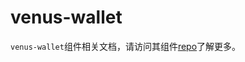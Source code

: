 # venus-wallet

`venus-wallet`组件相关文档，请访问其组件[repo](https://github.com/filecoin-project/venus-wallet/tree/master/docs)了解更多。